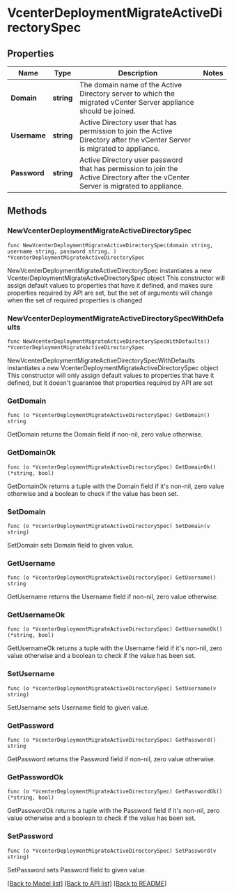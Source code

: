 # VcenterDeploymentMigrateActiveDirectorySpec

## Properties

Name | Type | Description | Notes
------------ | ------------- | ------------- | -------------
**Domain** | **string** | The domain name of the Active Directory server to which the migrated vCenter Server appliance should be joined. | 
**Username** | **string** | Active Directory user that has permission to join the Active Directory after the vCenter Server is migrated to appliance. | 
**Password** | **string** | Active Directory user password that has permission to join the Active Directory after the vCenter Server is migrated to appliance. | 

## Methods

### NewVcenterDeploymentMigrateActiveDirectorySpec

`func NewVcenterDeploymentMigrateActiveDirectorySpec(domain string, username string, password string, ) *VcenterDeploymentMigrateActiveDirectorySpec`

NewVcenterDeploymentMigrateActiveDirectorySpec instantiates a new VcenterDeploymentMigrateActiveDirectorySpec object
This constructor will assign default values to properties that have it defined,
and makes sure properties required by API are set, but the set of arguments
will change when the set of required properties is changed

### NewVcenterDeploymentMigrateActiveDirectorySpecWithDefaults

`func NewVcenterDeploymentMigrateActiveDirectorySpecWithDefaults() *VcenterDeploymentMigrateActiveDirectorySpec`

NewVcenterDeploymentMigrateActiveDirectorySpecWithDefaults instantiates a new VcenterDeploymentMigrateActiveDirectorySpec object
This constructor will only assign default values to properties that have it defined,
but it doesn't guarantee that properties required by API are set

### GetDomain

`func (o *VcenterDeploymentMigrateActiveDirectorySpec) GetDomain() string`

GetDomain returns the Domain field if non-nil, zero value otherwise.

### GetDomainOk

`func (o *VcenterDeploymentMigrateActiveDirectorySpec) GetDomainOk() (*string, bool)`

GetDomainOk returns a tuple with the Domain field if it's non-nil, zero value otherwise
and a boolean to check if the value has been set.

### SetDomain

`func (o *VcenterDeploymentMigrateActiveDirectorySpec) SetDomain(v string)`

SetDomain sets Domain field to given value.


### GetUsername

`func (o *VcenterDeploymentMigrateActiveDirectorySpec) GetUsername() string`

GetUsername returns the Username field if non-nil, zero value otherwise.

### GetUsernameOk

`func (o *VcenterDeploymentMigrateActiveDirectorySpec) GetUsernameOk() (*string, bool)`

GetUsernameOk returns a tuple with the Username field if it's non-nil, zero value otherwise
and a boolean to check if the value has been set.

### SetUsername

`func (o *VcenterDeploymentMigrateActiveDirectorySpec) SetUsername(v string)`

SetUsername sets Username field to given value.


### GetPassword

`func (o *VcenterDeploymentMigrateActiveDirectorySpec) GetPassword() string`

GetPassword returns the Password field if non-nil, zero value otherwise.

### GetPasswordOk

`func (o *VcenterDeploymentMigrateActiveDirectorySpec) GetPasswordOk() (*string, bool)`

GetPasswordOk returns a tuple with the Password field if it's non-nil, zero value otherwise
and a boolean to check if the value has been set.

### SetPassword

`func (o *VcenterDeploymentMigrateActiveDirectorySpec) SetPassword(v string)`

SetPassword sets Password field to given value.



[[Back to Model list]](../README.md#documentation-for-models) [[Back to API list]](../README.md#documentation-for-api-endpoints) [[Back to README]](../README.md)


